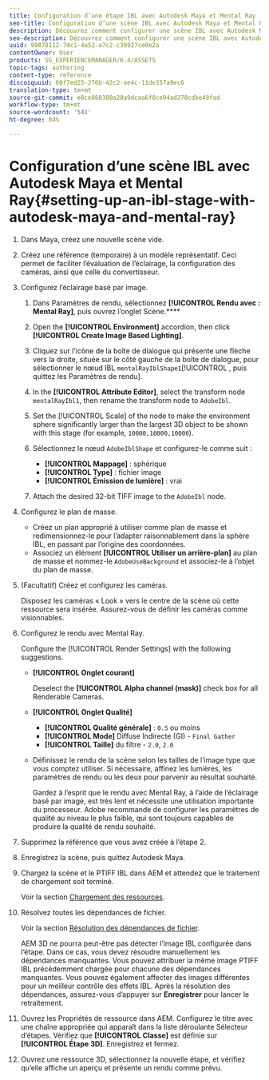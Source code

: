 ```yaml
---
title: Configuration d’une étape IBL avec Autodesk Maya et Mental Ray
seo-title: Configuration d’une scène IBL avec Autodesk Maya et Mental Ray
description: Découvrez comment configurer une scène IBL avec Autodesk Maya et Mental Ray.
seo-description: Découvrez comment configurer une scène IBL avec Autodesk Maya et Mental Ray.
uuid: 99878112-74c1-4a52-a7c2-c39927ce0e2a
contentOwner: User
products: SG_EXPERIENCEMANAGER/6.4/ASSETS
topic-tags: authoring
content-type: reference
discoiquuid: 00f7ed25-276b-42c2-ae4c-11de357a9ec6
translation-type: tm+mt
source-git-commit: e0ce860380a28a9dcaa6f8ce94ad278cdbe49fad
workflow-type: tm+mt
source-wordcount: '541'
ht-degree: 84%

---
```



# Configuration d’une scène IBL avec Autodesk Maya et Mental Ray{#setting-up-an-ibl-stage-with-autodesk-maya-and-mental-ray}

1. Dans Maya, créez une nouvelle scène vide.

1. Créez une référence (temporaire) à un modèle représentatif. Ceci permet de faciliter l’évaluation de l’éclairage, la configuration des caméras, ainsi que celle du convertisseur.
1. Configurez l’éclairage basé par image.

   1. Dans Paramètres de rendu, sélectionnez **[!UICONTROL Rendu avec : Mental Ray]**, puis ouvrez l’onglet Scène.****
   1. Open the **[!UICONTROL Environment]** accordion, then click **[!UICONTROL Create Image Based Lighting]**.
   1. Cliquez sur l’icône de la boîte de dialogue qui présente une flèche vers la droite, située sur le côté gauche de la boîte de dialogue, pour sélectionner le nœud IBL `mentalRayIblShape1`[!UICONTROL , puis quittez les Paramètres de rendu].
   1. In the **[!UICONTROL Attribute Editor]**, select the transform node `mentalRayIbl1`, then rename the transform node to `AdobeIbl`.

   1. Set the [!UICONTROL Scale] of the node to make the environment sphere significantly larger than the largest 3D object to be shown with this stage (for example, `10000,10000,10000`).
   1. Sélectionnez le nœud `AdobeIblShape` et configurez-le comme suit :

      * **[!UICONTROL Mappage]** : sphérique
      * **[!UICONTROL Type]** : fichier image
      * **[!UICONTROL Émission de lumière]** : vrai
   1. Attach the desired 32-bit TIFF image to the `AdobeIbl` node.


1. Configurez le plan de masse.

   * Créez un plan approprié à utiliser comme plan de masse et redimensionnez-le pour l’adapter raisonnablement dans la sphère IBL, en passant par l’origine des coordonnées.
   * Associez un élément **[!UICONTROL Utiliser un arrière-plan]** au plan de masse et nommez-le `AdobeUseBackground` et associez-le à l’objet du plan de masse.

1. (Facultatif) Créez et configurez les caméras.

   Disposez les caméras « Look » vers le centre de la scène où cette ressource sera insérée. Assurez-vous de définir les caméras comme visionnables.

1. Configurez le rendu avec Mental Ray.

   Configure the [!UICONTROL Render Settings] with the following suggestions.

   * **[!UICONTROL Onglet courant]**

      Deselect the **[!UICONTROL Alpha channel (mask)]** check box for all Renderable Cameras.

   * **[!UICONTROL Onglet Qualité]**

      * **[!UICONTROL Qualité générale]** : `0.5`   ou moins
      * **[!UICONTROL Mode]** Diffuse Indirecte (GI) - `Final Gather`
      * **[!UICONTROL Taille]** du filtre - `2.0`, `2.0`
   * Définissez le rendu de la scène selon les tailles de l’image type que vous comptez utiliser. Si nécessaire, affinez les lumières, les paramètres de rendu ou les deux pour parvenir au résultat souhaité.

       Gardez à l’esprit que le rendu avec Mental Ray, à l’aide de l’éclairage basé par image, est très lent et nécessite une utilisation importante du processeur. Adobe recommande de configurer les paramètres de qualité au niveau le plus faible, qui sont toujours capables de produire la qualité de rendu souhaité.


1. Supprimez la référence que vous avez créée à l’étape 2.

1. Enregistrez la scène, puis quittez Autodesk Maya.

1. Chargez la scène et le PTIFF IBL dans AEM et attendez que le traitement de chargement soit terminé.

   Voir la section [Chargement des ressources](/help/assets/managing-assets-touch-ui.md#uploading-assets).

1. Résolvez toutes les dépendances de fichier.

   Voir la section [Résolution des dépendances de fichier](/help/sites-classic-ui-authoring/classicui-upload-proc-3d-resolve-dependencies.md).

   AEM 3D ne pourra peut-être pas détecter l’image IBL configurée dans l’étape. Dans ce cas, vous devez résoudre manuellement les dépendances manquantes. Vous pouvez attribuer la même image PTIFF IBL précédemment chargée pour chacune des dépendances manquantes. Vous pouvez également affecter des images différentes pour un meilleur contrôle des effets IBL. Après la résolution des dépendances, assurez-vous d’appuyer sur **Enregistrer** pour lancer le retraitement.

1. Ouvrez les Propriétés de ressource dans AEM. Configurez le titre avec une chaîne appropriée qui apparaît dans la liste déroulante Sélecteur d’étapes. Vérifiez que **[!UICONTROL Classe]** est définie sur **[!UICONTROL Étape 3D]**. Enregistrez et fermez.

1. Ouvrez une ressource 3D, sélectionnez la nouvelle étape, et vérifiez qu’elle affiche un aperçu et présente un rendu comme prévu.

